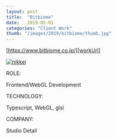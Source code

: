 ```yaml
---
layout: post
title:  "Bitbiome"
date:   2019-05-01
categories: "Client Work"
thumb: "/images/2019/bitbiome/thumb.jpg"
---
```


[https://www.bitbiome.co.jp/][workUrl]

[![nikkei](/images/2019/bitbiome/0.gif)][workUrl]


<div class="post-category">
<p class="post-title">ROLE:</p> 
<p class="post-value">Frontend/WebGL Development</p>
</div>


<div class="post-category">
<p class="post-title">TECHNOLOGY:</p> 
<p class="post-value">Typescript, WebGL, glsl</p>
</div>


<div class="post-category">
<p class="post-title">COMPANY:</p> 
<p class="post-value">Studio Detail</p>
</div>

[workUrl]: https://www.bitbiome.co.jp/